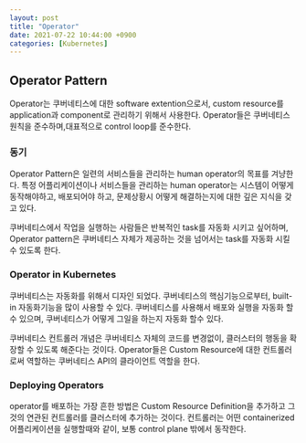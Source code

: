 ```yaml
---
layout: post
title: "Operator"
date: 2021-07-22 10:44:00 +0900
categories: [Kubernetes]
---
```


## Operator Pattern

Operator는 쿠버네티스에 대한 software extention으로서, custom resource를 application과 component로 관리하기 위해서 사용한다. Operator들은 쿠버네티스 원칙을 준수하며,대표적으로 control loop를 준수한다.

### 동기

Operator Pattern은 일련의 서비스들을 관리하는 human operator의 목표를 겨냥한다. 특정 어플리케이션이나 서비스들을 관리하는 human operator는 시스템이 어떻게 동작해야하고, 배포되어야 하고, 문제상황시 어떻게 해결하는지에 대한 깊은 지식을 갖고 있다.

쿠버네티스에서 작업을 실행하는 사람들은 반복적인 task를 자동화 시키고 싶어하며, Operator pattern은 쿠버네티스 자체가 제공하는 것을 넘어서는 task를 자동화 시킬수 있도록 한다.

### Operator in Kubernetes

쿠버네티스는 자동화를 위해서 디자인 되었다. 쿠버네티스의 핵심기능으로부터, built-in 자동화기능을 많이 사용할 수 있다. 쿠버네티스를 사용해서 배포와 실행을 자동화 할수 있으며, 쿠버네티스가 어떻게 그일을 하는지 자동화 할수 있다.

쿠버네티스 컨트롤러 개념은 쿠버네티스 자체의 코드를 변경없이, 클러스터의 행동을 확장할 수 있도록 해준다는 것이다. Operator들은 Custom Resource에 대한 컨트롤러로써 역할하는 쿠버네티스 API의 클라이언트 역할을 한다.

### Deploying Operators

operator를 배포하는 가장 흔한 방법은 Custom Resource Definition을 추가하고 그것의 연관된 컨트롤러를 클러스터에 추가하는 것이다. 컨트롤러는 어떤 containerized 어플리케이션을 실행할때와 같이, 보통 control plane 밖에서 동작한다.

